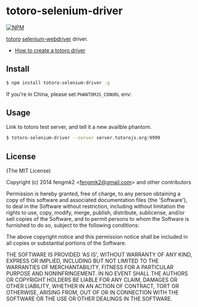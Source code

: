 totoro-selenium-driver
=======

[![NPM](https://nodei.co/npm/totoro-selenium-driver.png?downloads=true&stars=true)](https://nodei.co/npm/totoro-selenium-driver/)

[totoro](https://github.com/totorojs/totoro) [selenium-webdriver](https://code.google.com/p/selenium/wiki/WebDriverJs) driver.

* [How to create a totoro driver](https://github.com/totorojs/totoro-server#3-what-is-a-driver)

## Install

```bash
$ npm install totoro-selenium-driver -g
```

If you're in China, please set `PHANTOMJS_CDNURL` env:

## Usage

Link to totoro test server, and tell it a new availble phantom.

```bash
$ totoro-selenium-driver --server server.totorojs.org:9999
```

## License

(The MIT License)

Copyright (c) 2014 fengmk2 &lt;fengmk2@gmail.com&gt; and other contributors

Permission is hereby granted, free of charge, to any person obtaining
a copy of this software and associated documentation files (the
'Software'), to deal in the Software without restriction, including
without limitation the rights to use, copy, modify, merge, publish,
distribute, sublicense, and/or sell copies of the Software, and to
permit persons to whom the Software is furnished to do so, subject to
the following conditions:

The above copyright notice and this permission notice shall be
included in all copies or substantial portions of the Software.

THE SOFTWARE IS PROVIDED 'AS IS', WITHOUT WARRANTY OF ANY KIND,
EXPRESS OR IMPLIED, INCLUDING BUT NOT LIMITED TO THE WARRANTIES OF
MERCHANTABILITY, FITNESS FOR A PARTICULAR PURPOSE AND NONINFRINGEMENT.
IN NO EVENT SHALL THE AUTHORS OR COPYRIGHT HOLDERS BE LIABLE FOR ANY
CLAIM, DAMAGES OR OTHER LIABILITY, WHETHER IN AN ACTION OF CONTRACT,
TORT OR OTHERWISE, ARISING FROM, OUT OF OR IN CONNECTION WITH THE
SOFTWARE OR THE USE OR OTHER DEALINGS IN THE SOFTWARE.
